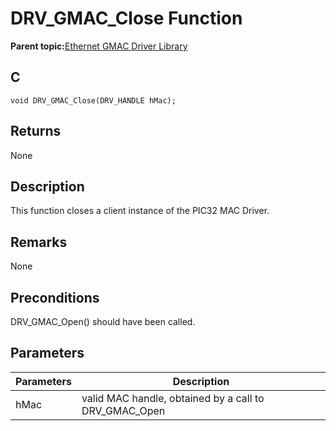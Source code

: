 # DRV\_GMAC\_Close Function

**Parent topic:**[Ethernet GMAC Driver Library](GUID-A24BDAD2-C63E-40B1-894D-1DC3CC6CB66A.md)

## C

```
void DRV_GMAC_Close(DRV_HANDLE hMac); 
```

## Returns

None

## Description

This function closes a client instance of the PIC32 MAC Driver.

## Remarks

None

## Preconditions

DRV\_GMAC\_Open\(\) should have been called.

## Parameters

|Parameters|Description|
|----------|-----------|
|hMac|valid MAC handle, obtained by a call to DRV\_GMAC\_Open|

